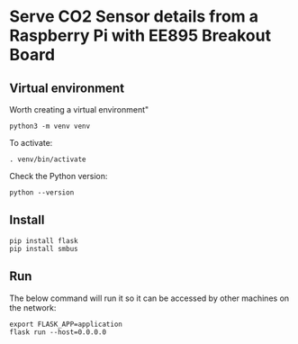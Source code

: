 # Serve CO2 Sensor details from a Raspberry Pi with EE895 Breakout Board



## Virtual environment
Worth creating a virtual environment"
```
python3 -m venv venv
```
To activate:
```
. venv/bin/activate
```
Check the Python version:
```
python --version
```

## Install
```
pip install flask
pip install smbus
```


## Run
The below command will run it so it can be accessed by other machines on the network:

```
export FLASK_APP=application
flask run --host=0.0.0.0
```
